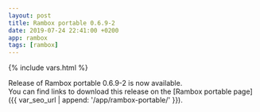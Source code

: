```yaml
---
layout: post
title: Rambox portable 0.6.9-2
date: 2019-07-24 22:41:00 +0200
app: rambox
tags: [rambox]
---
```

{% include vars.html %}

Release of Rambox portable 0.6.9-2 is now available.<br />
You can find links to download this release on the [Rambox portable page]({{ var_seo_url | append: '/app/rambox-portable/' }}).